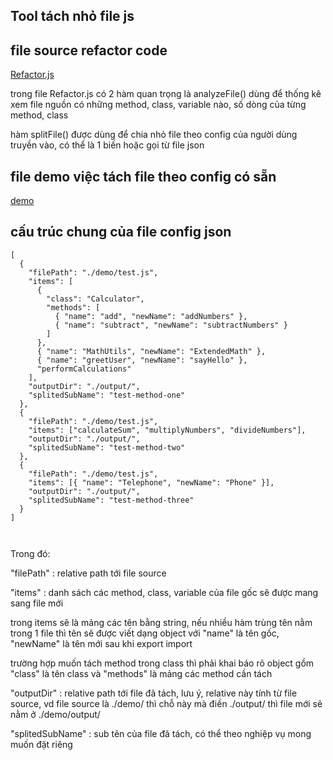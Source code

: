 ## Tool tách nhỏ file js

## file source refactor code

[Refactor.js](Refactor.js)

trong file Refactor.js có 2 hàm quan trọng là analyzeFile() dùng để thống kê xem file nguồn có những method, class, variable nào, số dòng của từng method, class

hàm splitFile() được dùng để chia nhỏ file theo config của người dùng truyền vào, có thể là 1 biến hoặc gọi từ file json

## file demo việc tách file theo config có sẵn

[demo](index.js)

## cấu trúc chung của file config json

```
[
  {
    "filePath": "./demo/test.js",
    "items": [
      {
        "class": "Calculator",
        "methods": [
          { "name": "add", "newName": "addNumbers" },
          { "name": "subtract", "newName": "subtractNumbers" }
        ]
      },
      { "name": "MathUtils", "newName": "ExtendedMath" },
      { "name": "greetUser", "newName": "sayHello" },
      "performCalculations"
    ],
    "outputDir": "./output/",
    "splitedSubName": "test-method-one"
  },
  {
    "filePath": "./demo/test.js",
    "items": ["calculateSum", "multiplyNumbers", "divideNumbers"],
    "outputDir": "./output/",
    "splitedSubName": "test-method-two"
  },
  {
    "filePath": "./demo/test.js",
    "items": [{ "name": "Telephone", "newName": "Phone" }],
    "outputDir": "./output/",
    "splitedSubName": "test-method-three"
  }
]



```

Trong đó:

"filePath" : relative path tới file source

"items" : danh sách các method, class, variable của file gốc sẽ được mang sang file mới

trong items sẽ là mảng các tên bằng string, nếu nhiều hàm trùng tên nằm trong 1 file thì tên sẽ được viết dạng object với "name" là tên gốc, "newName" là tên mới sau khi export import

trường hợp muốn tách method trong class thì phải khai báo rõ object gồm "class" là tên class và "methods" là mảng các method cần tách

"outputDir" : relative path tới file đã tách, lưu ý, relative này tính từ file source, vd file source là ./demo/ thì chỗ này mà điền ./output/ thì file mới sẽ nằm ở ./demo/output/

"splitedSubName" : sub tên của file đã tách, có thể theo nghiệp vụ mong muốn đặt riêng
